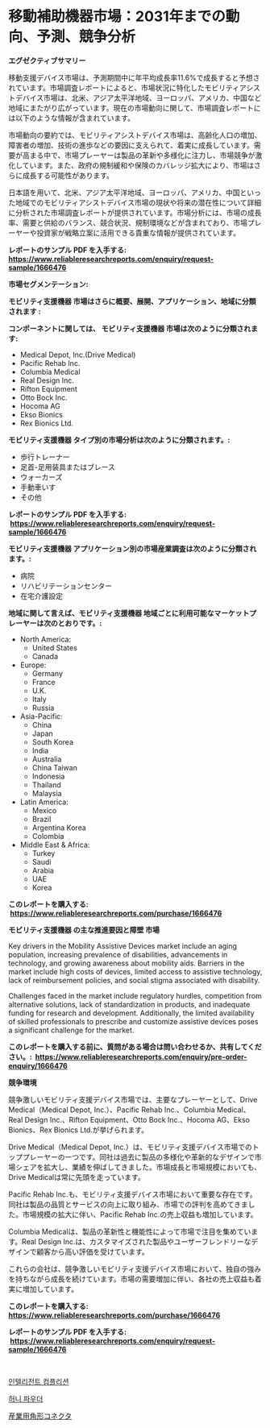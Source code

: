 <p><h1>移動補助機器市場：2031年までの動向、予測、競争分析</h1></p><p><strong>エグゼクティブサマリー</strong></p>
<p><p>移動支援デバイス市場は、予測期間中に年平均成長率11.6%で成長すると予想されています。市場調査レポートによると、市場状況に特化したモビリティアシストデバイス市場は、北米、アジア太平洋地域、ヨーロッパ、アメリカ、中国など地域にまたがり広がっています。現在の市場動向に関して、市場調査レポートには以下のような情報が含まれています。</p><p>市場動向の要約では、モビリティアシストデバイス市場は、高齢化人口の増加、障害者の増加、技術の進歩などの要因に支えられて、着実に成長しています。需要が高まる中で、市場プレーヤーは製品の革新や多様化に注力し、市場競争が激化しています。また、政府の規制緩和や保険のカバレッジ拡大により、市場はさらに成長する可能性があります。</p><p>日本語を用いて、北米、アジア太平洋地域、ヨーロッパ、アメリカ、中国といった地域でのモビリティアシストデバイス市場の現状や将来の潜在性について詳細に分析された市場調査レポートが提供されています。市場分析には、市場の成長率、需要と供給のバランス、競合状況、規制環境などが含まれており、市場プレーヤーや投資家が戦略立案に活用できる貴重な情報が提供されています。</p></p>
<p><strong>レポートのサンプル PDF を入手する: <a href="https://www.reliableresearchreports.com/enquiry/request-sample/1666476">https://www.reliableresearchreports.com/enquiry/request-sample/1666476</a></strong></p>
<p><strong>市場セグメンテーション:</strong></p>
<p><strong> モビリティ支援機器 市場はさらに概要、展開、アプリケーション、地域に分類されます :</strong></p>
<p><strong>コンポーネントに関しては、 モビリティ支援機器 市場は次のように分類されます: &nbsp;</strong></p>
<p><ul><li>Medical Depot, Inc.(Drive Medical)</li><li>Pacific Rehab Inc.</li><li>Columbia Medical</li><li>Real Design Inc.</li><li>Rifton Equipment</li><li>Otto Bock Inc.</li><li>Hocoma AG</li><li>Ekso Bionics</li><li>Rex Bionics Ltd.</li></ul></p>
<p><strong> モビリティ支援機器 タイプ別の市場分析は次のように分類されます。:</strong></p>
<p><ul><li>歩行トレーナー</li><li>足首-足用装具またはブレース</li><li>ウォーカーズ</li><li>手動車いす</li><li>その他</li></ul></p>
<p><strong>レポートのサンプル PDF を入手する: &nbsp;<a href="https://www.reliableresearchreports.com/enquiry/request-sample/1666476">https://www.reliableresearchreports.com/enquiry/request-sample/1666476</a></strong></p>
<p><strong> モビリティ支援機器 アプリケーション別の市場産業調査は次のように分類されます。:</strong></p>
<p><ul><li>病院</li><li>リハビリテーションセンター</li><li>在宅介護設定</li></ul></p>
<p><strong>地域に関して言えば、モビリティ支援機器 地域ごとに利用可能なマーケットプレーヤーは次のとおりです。:</strong></p>
<p><ul>
    <li>
        North America:
        <ul>
            <li>United States</li>
            <li>Canada</li>
        </ul>
    </li>
    <li>
        Europe:
        <ul>
            <li>Germany</li>
            <li>France</li>
            <li>U.K.</li>
            <li>Italy</li>
            <li>Russia</li>
        </ul>
    </li>
    <li>
        Asia-Pacific:
        <ul>
            <li>China</li>
            <li>Japan</li>
            <li>South Korea</li>
            <li>India</li>
            <li>Australia</li>
            <li>China Taiwan</li>
            <li>Indonesia</li>
            <li>Thailand</li>
            <li>Malaysia</li>
        </ul>
    </li>
    <li>
        Latin America:
        <ul>
            <li>Mexico</li>
            <li>Brazil</li>
            <li>Argentina Korea</li>
            <li>Colombia</li>
        </ul>
    </li>
    <li>
        Middle East & Africa:
        <ul>
            <li>Turkey</li>
            <li>Saudi</li>
            <li>Arabia</li>
            <li>UAE</li>
            <li>Korea</li>
        </ul>
    </li>
    </ul></p>
<p><strong>このレポートを購入する: &nbsp;<a href="https://www.reliableresearchreports.com/purchase/1666476">https://www.reliableresearchreports.com/purchase/1666476</a></strong></p>
<p><strong>モビリティ支援機器 の主な推進要因と障壁 市場</strong></p>
<p><p>Key drivers in the Mobility Assistive Devices market include an aging population, increasing prevalence of disabilities, advancements in technology, and growing awareness about mobility aids. Barriers in the market include high costs of devices, limited access to assistive technology, lack of reimbursement policies, and social stigma associated with disability.</p><p>Challenges faced in the market include regulatory hurdles, competition from alternative solutions, lack of standardization in products, and inadequate funding for research and development. Additionally, the limited availability of skilled professionals to prescribe and customize assistive devices poses a significant challenge for the market.</p></p>
<p><strong>このレポートを購入する前に、質問がある場合は問い合わせるか、共有してください。:&nbsp; <a href="https://www.reliableresearchreports.com/enquiry/pre-order-enquiry/1666476">https://www.reliableresearchreports.com/enquiry/pre-order-enquiry/1666476</a></strong></p>
<p><strong>競争環境</strong></p>
<p><p>競争激しいモビリティ支援デバイス市場では、主要なプレーヤーとして、Drive Medical（Medical Depot, Inc.）、Pacific Rehab Inc.、Columbia Medical、Real Design Inc.、Rifton Equipment、Otto Bock Inc.、Hocoma AG、Ekso Bionics、Rex Bionics Ltd.が挙げられます。</p><p>Drive Medical（Medical Depot, Inc.）は、モビリティ支援デバイス市場でのトッププレーヤーの一つです。同社は過去に製品の多様化や革新的なデザインで市場シェアを拡大し、業績を伸ばしてきました。市場成長と市場規模においても、Drive Medicalは常に先頭を走っています。</p><p>Pacific Rehab Inc.も、モビリティ支援デバイス市場において重要な存在です。同社は製品の品質とサービスの向上に取り組み、市場での評判を高めてきました。市場規模の拡大に伴い、Pacific Rehab Inc.の売上収益も増加しています。</p><p>Columbia Medicalは、製品の革新性と機能性によって市場で注目を集めています。Real Design Inc.は、カスタマイズされた製品やユーザーフレンドリーなデザインで顧客から高い評価を受けています。</p><p>これらの会社は、競争激しいモビリティ支援デバイス市場において、独自の強みを持ちながら成長を続けています。市場の需要増加に伴い、各社の売上収益も着実に増加しています。</p></p>
<p><strong>このレポートを購入する: &nbsp; <a href="https://www.reliableresearchreports.com/purchase/1666476">https://www.reliableresearchreports.com/purchase/1666476</a></strong></p>
<p><strong>レポートのサンプル PDF を入手する: &nbsp;<a href="https://www.reliableresearchreports.com/enquiry/request-sample/1666476">https://www.reliableresearchreports.com/enquiry/request-sample/1666476</a></strong><strong></strong></p>
<p>&nbsp;</p>
<p><p><a href="https://medium.com/@sillysally687568/%EC%A7%80%EB%8A%A5%ED%98%95-%EC%99%84%EC%84%B1-%EC%8B%9C%EC%9E%A5-%EC%8B%9C%EC%9E%A5-%EC%A0%90%EC%9C%A0%EC%9C%A8-%EC%8B%9C%EC%9E%A5-%EB%8F%99%ED%96%A5-%EB%B0%8F-%EB%AF%B8%EB%9E%98-%EC%84%B1%EC%9E%A5-%ED%83%90%EA%B5%AC-8148d4096ab4">인텔리전트 컴플리션</a></p><p><a href="https://medium.com/@bobbyreitenberg879562023/%EA%BF%80-%EA%B0%80%EB%A3%A8-%EC%8B%9C%EC%9E%A5-%EA%B7%9C%EB%AA%A8-%EC%8B%9C%EC%9E%A5-%EC%A0%84%EB%A7%9D-%EB%B0%8F-%EC%8B%9C%EC%9E%A5-%EC%98%88%EC%B8%A1-2024%EB%85%84%EB%B6%80%ED%84%B0-2031%EB%85%84%EA%B9%8C%EC%A7%80-8a141e056066">허니 파우더</a></p><p><a href="https://medium.com/@shawnsmihv6/%E7%94%A3%E6%A5%AD%E7%94%A8%E9%95%B7%E6%96%B9%E5%BD%A2%E3%82%B3%E3%83%8D%E3%82%AF%E3%82%BF%E5%B8%82%E5%A0%B4%E3%81%AF-%E5%B8%82%E5%A0%B4%E3%82%B7%E3%82%A7%E3%82%A2-%E3%82%B5%E3%82%A4%E3%82%BA-%E3%81%8A%E3%82%88%E3%81%B32031%E5%B9%B4%E3%81%BE%E3%81%A7%E3%81%AE%E4%BA%88%E6%B8%AC%E3%81%BE%E3%81%A7%E3%82%92%E7%84%A6%E7%82%B9%E3%81%A8%E3%81%97%E3%81%A6%E3%81%84%E3%81%BE%E3%81%99-4e772ae6dc03">産業用角形コネクタ</a></p></p>